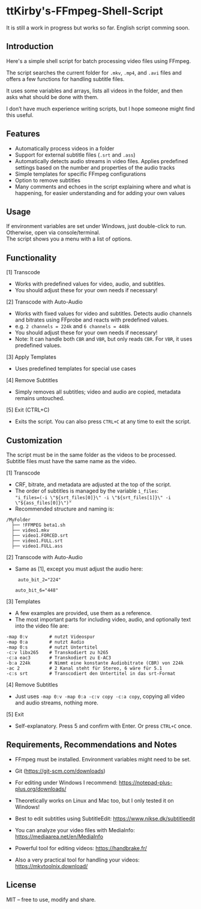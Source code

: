 # ttKirby's-FFmpeg-Shell-Script

It is still a work in progress but works so far.
English script comming soon.

## Introduction

Here's a simple shell script for batch processing video files using FFmpeg.

The script searches the current folder for `.mkv`, `.mp4`, and `.avi` files and offers a few functions for handling subtitle files.

It uses some variables and arrays, lists all videos in the folder, and then asks what should be done with them.

I don’t have much experience writing scripts, but I hope someone might find this useful.

## Features

- Automatically process videos in a folder
- Support for external subtitle files (`.srt` and `.ass`)
- Automatically detects audio streams in video files. Applies predefined settings based on the number and properties of the audio tracks
- Simple templates for specific FFmpeg configurations
- Option to remove subtitles
- Many comments and echoes in the script explaining where and what is happening, for easier understanding and for adding your own values

## Usage

If environment variables are set under Windows, just double-click to run. Otherwise, open via console/terminal.  
The script shows you a menu with a list of options.

## Functionality

[1] Transcode  
- Works with predefined values for video, audio, and subtitles.  
- You should adjust these for your own needs if necessary!

[2] Transcode with Auto-Audio  
- Works with fixed values for video and subtitles. Detects audio channels and bitrates using FFprobe and reacts with predefined values.  
- e.g. `2 channels = 224k` and `6 channels = 448k  `
- You should adjust these for your own needs if necessary!  
- Note: It can handle both `CBR` and `VBR`, but only reads `CBR`. For `VBR`, it uses predefined values.

[3] Apply Templates  
- Uses predefined templates for special use cases

[4] Remove Subtitles  
- Simply removes all subtitles; video and audio are copied, metadata remains untouched.

[5] Exit (CTRL+C)  
- Exits the script. You can also press `CTRL+C` at any time to exit the script.

## Customization

The script must be in the same folder as the videos to be processed.  
Subtitle files must have the same name as the video.

[1] Transcode  
- CRF, bitrate, and metadata are adjusted at the top of the script.  
- The order of subtitles is managed by the variable `i_files`:  
  `"i_files=(-i \"${srt_files[0]}\" -i \"${srt_files[1]}\" -i \"${ass_files[0]}\")"`  
- Recommended structure and naming is:

```
/MyFolder
  ├── !FFMPEG beta1.sh
  ├── video1.mkv
  ├── video1.FORCED.srt
  ├── video1.FULL.srt
  ├── video1.FULL.ass
```

[2] Transcode with Auto-Audio  
- Same as [1], except you must adjust the audio here:

   ` auto_bit_2="224"`
  
    `auto_bit_6="448"`

[3] Templates  
- A few examples are provided, use them as a reference.  
- The most important parts for including video, audio, and optionally text into the video file are:


```
-map 0:v		# nutzt Videospur
-map 0:a		# nutzt Audio
-map 0:s 		# nutzt Untertitel
-c:v libx265	# Transkodiert zu h265
-c:a eac3		# Transkodiert zu E-AC3
-b:a 224k		# Nimmt eine konstante Audiobitrate (CBR) von 224k
-ac 2			# 2 Kanal steht für Stereo, 6 wäre für 5.1
-c:s srt		# Transcodiert den Untertitel in das srt-Format
```

[4] Remove Subtitles  
- Just uses `-map 0:v -map 0:a -c:v copy -c:a copy`, copying all video and audio streams, nothing more.

[5] Exit  
- Self-explanatory. Press 5 and confirm with Enter. Or press `CTRL+C` once.

## Requirements, Recommendations and Notes

- FFmpeg must be installed. Environment variables might need to be set.
- Git (https://git-scm.com/downloads)
- For editing under Windows I recommend: https://notepad-plus-plus.org/downloads/
- Theoretically works on Linux and Mac too, but I only tested it on Windows!
- Best to edit subtitles using SubtitleEdit: https://www.nikse.dk/subtitleedit
- You can analyze your video files with MediaInfo: https://mediaarea.net/en/MediaInfo

- Powerful tool for editing videos: https://handbrake.fr/
- Also a very practical tool for handling your videos: https://mkvtoolnix.download/

## License

MIT – free to use, modify and share.
